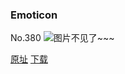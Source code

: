 ### Emoticon
No.380
![图片不见了~~~](https://imgs.xkcd.com/comics/emoticon.png)

[原址](https://xkcd.com//380) [下载](https://imgs.xkcd.com/comics/emoticon.png)

